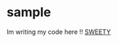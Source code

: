 # sample 
Im writing my code here !!
[SWEETY](https://user-images.githubusercontent.com/103991874/220258245-57af9d41-a036-4029-a9e4-402da0ec5c15.jpg)

